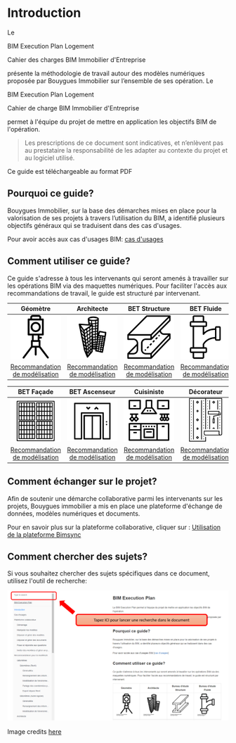# Introduction

Le

BIM Execution Plan Logement

Cahier des charges BIM Immobilier d'Entreprise

présente la méthodologie de travail autour des modèles numériques proposée par Bouygues Immobilier sur l’ensemble de ses opération. Le

BIM Execution Plan Logement

Cahier de charge BIM Immobilier d'Entreprise

permet à l'équipe du projet de mettre en application les objectifs BIM de l'opération.

> Les prescriptions de ce document sont indicatives, et n’enlèvent pas au prestataire la responsabilité de les adapter au contexte du projet et au logiciel utilisé.

Ce guide est téléchargeable au format PDF

## Pourquoi ce guide?

Bouygues Immobilier, sur la base des démarches mises en place pour la valorisation de ses projets à travers l’utilisation du BIM, a identifié plusieurs objectifs généraux qui se traduisent dans des cas d'usages.

Pour avoir accès aux cas d'usages BIM: [cas d'usages](cas-dusages.md)

## Comment utiliser ce guide?

Ce guide s'adresse à tous les intervenants qui seront amenés à travailler sur les opérations BIM via des maquettes numériques. Pour faciliter l'accès aux recommandations de travail, le guide est structuré par intervenant.

| Géomètre | Architecte | BET Structure | BET Fluide | Paysagiste |
| :---: | :---: | :---: | :---: | :---: |
| ![](.gitbook/assets/noun_1082944_cc.png) | ![](.gitbook/assets/noun_1261411_cc.png) | ![](.gitbook/assets/logo-structure.png) | ![](.gitbook/assets/noun_907762_cc.png) | ![](.gitbook/assets/logo-paysagiste.png) |
| [Recommandation de modélisation](recommandations-de-modelisation/geometre.md) | [Recommandation de modélisation](recommandations-de-modelisation/architecte/) | [Recommandation de modélisation](recommandations-de-modelisation/bet-structure/) | [Recommandation de modélisation](recommandations-de-modelisation/bet-fluide/) | [Recommandation de modélisation](recommandations-de-modelisation/paysagiste/) |

| BET Façade | BET Ascenseur | Cuisiniste | Décorateur | BET VRD |
| :---: | :---: | :---: | :---: | :---: |
| ![](.gitbook/assets/logo-facade.png) | ![](.gitbook/assets/logo-asc.png) | ![](.gitbook/assets/logo-cuisiniste.png) | ![](.gitbook/assets/logo-deco.png) | ![](.gitbook/assets/logo-vrd.png) |
| [Recommandation de modélisation](recommandations-de-modelisation/bet-facade/) | [Recommandation de modélisation](recommandations-de-modelisation/bet-ascenseur/autre-logiciel/) | [Recommandation de modélisation](recommandations-de-modelisation/bet-cuisine/) | [Recommandation de modélisation](recommandations-de-modelisation/decorateur/autre-logiciel/) | [Recommandation de modélisation](recommandations-de-modelisation/bet-vrd/) |

## Comment échanger sur le projet?

Afin de soutenir une démarche collaborative parmi les intervenants sur les projets, Bouygues immobilier a mis en place une plateforme d'échange de données, modèles numériques et documents.

Pour en savoir plus sur la plateforme collaborative, cliquer sur : [Utilisation de la plateforme Bimsync](plateforme-collaborative/)

## Comment chercher des sujets?

Si vous souhaitez chercher des sujets spécifiques dans ce document, utilisez l'outil de recherche:

![](.gitbook/assets/recherche.PNG)

Image credits [here ](https://github.com/BIM-Bouygues-Immobilier/BIM-Execution-Plan/tree/2dd2261d87ee479acc1e366a1ddfa150bab032ec/CREDITS.md)

